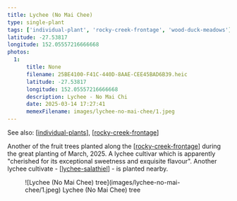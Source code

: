 ```yaml
---
title: Lychee (No Mai Chee)
type: single-plant
tags: ['individual-plant', 'rocky-creek-frontage', 'wood-duck-meadows']
latitude: -27.53817
longitude: 152.05557216666668
photos:
  1:
      title: None
      filename: 25BE4100-F41C-440D-8AAE-CEE45BAD6B39.heic
      latitude: -27.53817
      longitude: 152.05557216666668
      description: Lychee - No Mai Chi
      date: 2025-03-14 17:27:41
      memexFilename: images/lychee-no-mai-chee/1.jpeg
---
```



See also: [[individual-plants]], [[rocky-creek-frontage]]

Another of the fruit trees planted along the [[rocky-creek-frontage]] during the great planting of March, 2025. A lychee cultivar which is apparently "cherished for its exceptional sweetness and exquisite flavour". Another lychee cultivate - [[lychee-salathiel]] - is planted nearby.

<figure markdown>
![Lychee (No Mai Chee) tree](images/lychee-no-mai-chee/1.jpeg)
<caption>Lychee (No Mai Chee) tree</caption>
</figure>

[//begin]: # "Autogenerated link references for markdown compatibility"
[individual-plants]: individual-plants "Individual plants"
[rocky-creek-frontage]: ../rocky-creek-frontage "Rocky Creek Frontage"
[lychee-salathiel]: lychee-salathiel "Lychee (Salathiel)"
[//end]: # "Autogenerated link references"